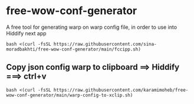 # free-wow-conf-generator
A free tool for generating warp on warp config file, in order to use into Hiddify next app
```
bash <(curl -fsSL https://raw.githubusercontent.com/sina-moradbakhti/free-wow-conf-generator/main/fccipp.sh)
```
## Copy json config warp to clipboard ==> Hiddify ===> ctrl+v
```
bash <(curl -fsSL https://raw.githubusercontent.com/karamimoheb/free-wow-conf-generator/main/warp-config-to-xclip.sh)
```
